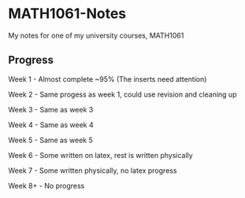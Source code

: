 # MATH1061-Notes
My notes for one of my university courses, MATH1061

## Progress

Week 1 - Almost complete ~95% (The inserts need attention)

Week 2 - Same progess as week 1, could use revision and cleaning up

Week 3 - Same as week 3

Week 4 - Same as week 4

Week 5 - Same as week 5

Week 6 - Some written on latex, rest is written physically

Week 7 - Some written physically, no latex progress

Week 8+ - No progress
